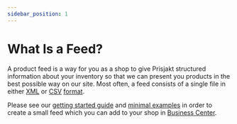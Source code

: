 ```yaml
---
sidebar_position: 1
---
```

# What Is a Feed?

A product feed is a way for you as a shop to give Prisjakt structured information about your inventory so that we can present you products in the best possible way on our site. Most often, a feed consists of a single file in either [XML](/advanced/xml/index.md) or [CSV](/advanced/xml/index.md) [format](/feeds/offer/formats/index.md).

Please see our [getting started guide](./getting-started.md) and [minimal examples](/feeds/offer/formats/prisjakt_xml/#minimal.mdx) in order to create a small feed which you can add to your shop in [Business Center](https://support.prisjakt.nu/sv/collections/3088260-prisjakt-business-center).
